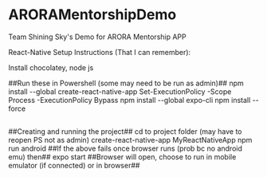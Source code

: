 # ARORAMentorshipDemo
Team Shining Sky's Demo for ARORA Mentorship APP

React-Native Setup Instructions (That I can remember):

Install chocolatey, node js

##Run these in Powershell (some may need to be run as admin)##
npm install --global create-react-native-app
Set-ExecutionPolicy -Scope Process -ExecutionPolicy Bypass
npm install --global expo-cli
npm install --force
##

##Creating and running the project##
cd to project folder (may have to reopen PS not as admin)
create-react-native-app MyReactNativeApp
npm run android
##If the above fails once browser runs (prob bc no android emu) then##
expo start
##Browser will open, choose to run in mobile emulator (if connected) or in browser##
